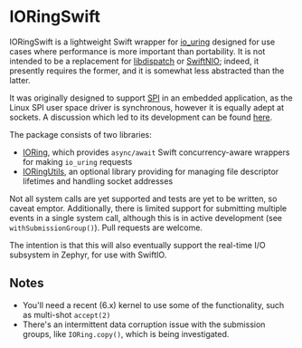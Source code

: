 IORingSwift
===========

IORingSwift is a lightweight Swift wrapper for [io\_uring](https://en.wikipedia.org/wiki/Io_uring) designed for use cases where performance is more important than portability. It is not intended to be a replacement for [libdispatch](https://github.com/apple/swift-corelibs-libdispatch) or [SwiftNIO](https://github.com/apple/swift-nio); indeed, it presently requires the former, and it is somewhat less abstracted than the latter.

It was originally designed to support [SPI](https://en.wikipedia.org/wiki/Serial_Peripheral_Interface) in an embedded application, as the Linux SPI user space driver is synchronous, however it is equally adept at sockets. A discussion which led to its development can be found [here](https://forums.swift.org/t/blocking-i-o-and-concurrency/67276).

The package consists of two libraries:

* [IORing](Sources/IORing), which provides `async/await` Swift concurrency-aware wrappers for making `io_uring` requests
* [IORingUtils](Sources/IORingUtils), an optional library providing for managing file descriptor lifetimes and handling socket addresses

Not all system calls are yet supported and tests are yet to be written, so caveat emptor. Additionally, there is limited support for submitting multiple events in a single system call, although this is in active development (see `withSubmissionGroup()`). Pull requests are welcome.

The intention is that this will also eventually support the real-time I/O subsystem in Zephyr, for use with SwiftIO.

Notes
-----

* You'll need a recent (6.x) kernel to use some of the functionality, such as multi-shot `accept(2)`
* There's an intermittent data corruption issue with the submission groups, like `IORing.copy()`, which is being investigated.

